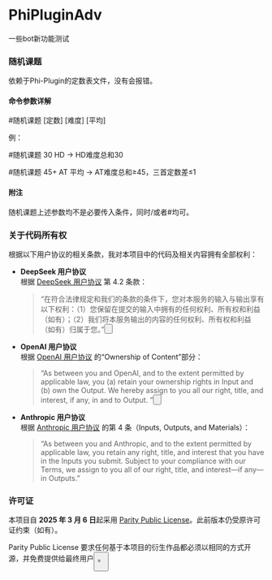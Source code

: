 # PhiPluginAdv
一些bot新功能测试

### 随机课题

依赖于Phi-Plugin的定数表文件，没有会报错。

#### 命令参数详解

#随机课题 [定数] [难度] [平均]

例：

#随机课题 30 HD → HD难度总和30

#随机课题 45+ AT 平均 → AT难度总和≥45，三首定数差≤1

#### 附注

随机课题上述参数均不是必要传入条件，同时/或者#均可。

### 关于代码所有权

根据以下用户协议的相关条款，我对本项目中的代码及相关内容拥有全部权利：

- **DeepSeek 用户协议**  
  根据 [DeepSeek 用户协议](https://cdn.deepseek.com/policies/zh-CN/deepseek-terms-of-use.html) 第 4.2 条款：
  > “在符合法律规定和我们的条款的条件下，您对本服务的输入与输出享有以下权利：（1）您保留在提交的输入中拥有的任何权利、所有权和利益（如有）；（2）我们将本服务输出的内容的任何权利、所有权和利益（如有）归属于您。”<button class="citation-flag" data-index="5">

- **OpenAI 用户协议**  
  根据 [OpenAI 用户协议](https://openai.com/policies/row-terms-of-use/) 的“Ownership of Content”部分：
  > “As between you and OpenAI, and to the extent permitted by applicable law, you (a) retain your ownership rights in Input and (b) own the Output. We hereby assign to you all our right, title, and interest, if any, in and to Output. ”<button class="citation-flag" data-index="9">

- **Anthropic 用户协议**  
  根据 [Anthropic 用户协议](https://www.anthropic.com/legal/consumer-terms) 的第 4 条（Inputs, Outputs, and Materials）：
  > “As between you and Anthropic, and to the extent permitted by applicable law, you retain any right, title, and interest that you have in the Inputs you submit. Subject to your compliance with our Terms, we assign to you all of our right, title, and interest—if any—in Outputs.”

### 许可证

本项目自 **2025 年 3 月 6 日**起采用 [Parity Public License](https://paritylicense.com/)。此前版本仍受原许可证约束（如有）。

Parity Public License 要求任何基于本项目的衍生作品都必须以相同的方式开源，并免费提供给最终用户<button class="citation-flag" data-index="4">。
